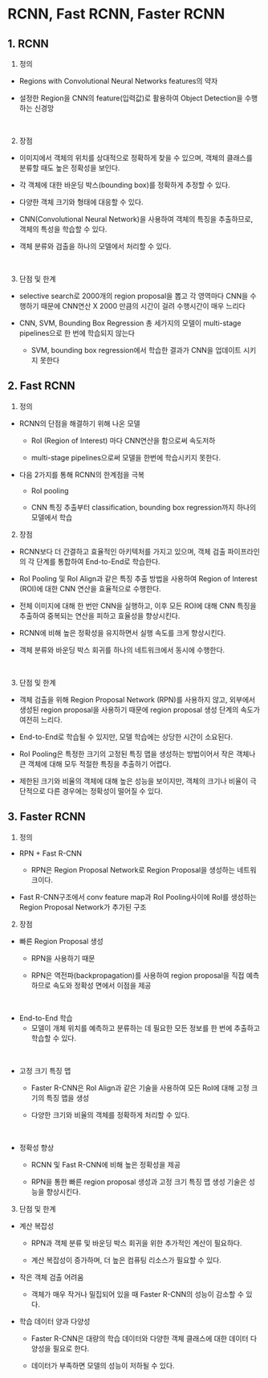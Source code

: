 RCNN, Fast RCNN, Faster RCNN
=================================

## 1. RCNN

1. 정의

* Regions with Convolutional Neural Networks features의 약자

* 설정한 Region을 CNN의 feature(입력값)로 활용하여 Object Detection을 수행하는 신경망

<br>


2. 장점

* 이미지에서 객체의 위치를 상대적으로 정확하게 찾을 수 있으며, 객체의 클래스를 분류할 때도 높은 정확성을 보인다.

* 각 객체에 대한 바운딩 박스(bounding box)를 정확하게 추정할 수 있다.

* 다양한 객체 크기와 형태에 대응할 수 있다.

* CNN(Convolutional Neural Network)을 사용하여 객체의 특징을 추출하므로, 객체의 특성을 학습할 수 있다.

* 객체 분류와 검출을 하나의 모델에서 처리할 수 있다.
<br>


3. 단점 및 한계

* selective search로 2000개의 region proposal을 뽑고 각 영역마다 CNN을 수행하기 때문에
CNN연산 X 2000 만큼의 시간이 걸려 수행시간이 매우 느리다

* CNN, SVM, Bounding Box Regression 총 세가지의 모델이 multi-stage pipelines으로 한 번에 학습되지 않는다
    * SVM, bounding box regression에서 학습한 결과가 CNN을 업데이트 시키지 못한다


## 2. Fast RCNN

1. 정의

* RCNN의 단점을 해결하기 위해 나온 모델

    * RoI (Region of Interest) 마다 CNN연산을 함으로써 속도저하

    * multi-stage pipelines으로써 모델을 한번에 학습시키지 못한다.

* 다음 2가지를 통해 RCNN의 한계점을 극복

    * RoI pooling

    * CNN 특징 추출부터 classification, bounding box regression까지 하나의 모델에서 학습

2. 장점

* RCNN보다 더 간결하고 효율적인 아키텍처를 가지고 있으며, 객체 검출 파이프라인의 각 단계를 통합하여 End-to-End로 학습한다.

* RoI Pooling 및 RoI Align과 같은 특징 추출 방법을 사용하여 Region of Interest (ROI)에 대한 CNN 연산을 효율적으로 수행한다.

* 전체 이미지에 대해 한 번만 CNN을 실행하고, 이후 모든 ROI에 대해 CNN 특징을 추출하여 중복되는 연산을 피하고 효율성을 향상시킨다.

* RCNN에 비해 높은 정확성을 유지하면서 실행 속도를 크게 향상시킨다.

* 객체 분류와 바운딩 박스 회귀를 하나의 네트워크에서 동시에 수행한다.

<br>

3. 단점 및 한계

* 객체 검출을 위해 Region Proposal Network (RPN)를 사용하지 않고, 외부에서 생성된 region proposal을 사용하기 때문에 region proposal 생성 단계의 속도가 여전히 느리다.

* End-to-End로 학습될 수 있지만, 모델 학습에는 상당한 시간이 소요된다.

* RoI Pooling은 특정한 크기의 고정된 특징 맵을 생성하는 방법이어서 작은 객체나 큰 객체에 대해 모두 적절한 특징을 추출하기 어렵다.

* 제한된 크기와 비율의 객체에 대해 높은 성능을 보이지만, 객체의 크기나 비율이 극단적으로 다른 경우에는 정확성이 떨어질 수 있다.


## 3. Faster RCNN

1. 정의

* RPN + Fast R-CNN
    * RPN은 Region Proposal Network로 Region Proposal을 생성하는 네트워크이다.

* Fast R-CNN구조에서 conv feature map과 RoI Pooling사이에 RoI를 생성하는 Region Proposal Network가 추가된 구조

2. 장점

* 빠른 Region Proposal 생성
    * RPN을 사용하기 때문

    * RPN은 역전파(backpropagation)를 사용하여 region proposal을 직접 예측하므로 속도와 정확성 면에서 이점을 제공
<br>

* End-to-End 학습
    * 모델이 개체 위치를 예측하고 분류하는 데 필요한 모든 정보를 한 번에 추출하고 학습할 수 있다.

<br>

* 고정 크기 특징 맵
    * Faster R-CNN은 RoI Align과 같은 기술을 사용하여 모든 RoI에 대해 고정 크기의 특징 맵을 생성

    * 다양한 크기와 비율의 객체를 정확하게 처리할 수 있다.

<br>

* 정확성 향상

    * RCNN 및 Fast R-CNN에 비해 높은 정확성을 제공

    * RPN을 통한 빠른 region proposal 생성과 고정 크기 특징 맵 생성 기술은 성능을 향상시킨다.

3. 단점 및 한계

* 계산 복잡성

    * RPN과 객체 분류 및 바운딩 박스 회귀을 위한 추가적인 계산이 필요하다.

    * 계산 복잡성이 증가하며, 더 높은 컴퓨팅 리소스가 필요할 수 있다.

* 작은 객체 검출 어려움

    * 객체가 매우 작거나 밀집되어 있을 때 Faster R-CNN의 성능이 감소할 수 있다.

* 학습 데이터 양과 다양성

    * Faster R-CNN은 대량의 학습 데이터와 다양한 객체 클래스에 대한 데이터 다양성을 필요로 한다.

    * 데이터가 부족하면 모델의 성능이 저하될 수 있다.

